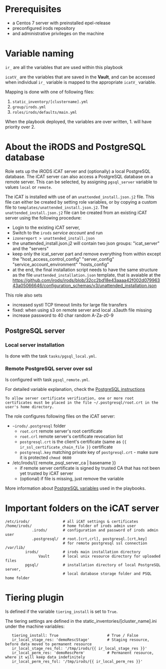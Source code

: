 # Prerequisites
 - a Centos 7 server with preinstalled epel-release
 - preconfigured irods repository
 - and administrative privileges on the machine

# Variable naming

`ir_` are all the variables that are used within this playbook

`icatV_` are the variables that are saved in the **Vault**, and can be accessed when
 individual `ir_` variable is mapped to the appropriate `icatV_` variable.

Mapping is done with one of following files:
   1. `static_inventory/[clustername].yml`
   2. `group/irods.yml`
   3. `roles/irods/defaults/main.yml`

When the playbook deployed, the variables are over written, 1. will have priority over 2.

# About the iRODS and PostgreSQL database

Role sets up the iRODS iCAT server and (optionally) a local PostgreSQL database.
The iCAT server can also access a PostgreSQL database on a remote server. This
can be selected, by assigning `pgsql_server` variable to values `local` or
 `remote`.

The iCAT is installed with use of an `unattended_install.json.j2` file.
This file can either be created by setting role variables,
or by copying a custom file to `templates/unattended_install.json.j2`.
The `unattended_install.json.j2` file can be created from an existing iCAT server using the following procedure:
 - Login to the existing iCAT server,
 - Switch to the `irods` _service account_ and run
 - `izonereport > unattended_install.json`
- the unattended_install.json.j2 will contain two json groups: "icat_server" and
the "servers"
- keep only the icat_server part and remove everything from within except the
   "host_access_control_config"
   "server_config"
   "service_account_environment"
   "hosts_config"
- at the end, the final installation script needs to have the same structure as
  the file `unattended_installation.json` template, that is avaiable at the
  https://github.com/irods/irods/blob/32cc2bd18e43aaaa42f002d07996343a05066646/configuration_schemas/v3/unattended_installation.json

This role also sets
* increased systl TCP timeout limits for large file transfers
* fixed: when using s3 on remote server and local .s3auth file missing 
* increase password to 40 char random A-Za-z0-9

## PostgreSQL server 

### Local server installation

Is done with the task `tasks/pgsql_local.yml`.

### Remote PostgreSQL server over ssl

Is configured with task `pgsql_remote.yml`.

For detailed variable explanation, check the [PostgreSQL instructions](https://www.postgresql.org/docs/current/libpq-ssl.html)

`To allow server certificate verification, one or more root certificates must be
placed in the file ~/.postgresql/root.crt in the user's home directory.`

The role configures following files on the iCAT server:
  - `~irods/.postgresql` folder
    - `root.crt` remote server's root certificate
    - `root.crl` remote server's certificate revocation list
    - `postgresql.crt` is the client's certificate (same as `{{ ir_ssl_certificate_chain_file }}` certificate
    - `postgresql.key` matching private key of `postgresql.crt` - make sure it is protected `chmod 0600`
  - /etc/irods/{{ remote_psql_server_ca | basename }}
    - if remote server certificate is signed by trusted CA that has not been yet trusted by iCAT server
    - (optional) if file is missing, just remove the variable

More information about [PostgreSQL variables](https://jdbc.postgresql.org/documentation/head/ssl-client.html)
used in the playbooks.

# Important folders on the iCAT server

```
/etc/irods/               # all iCAT settings & certificates
/home/irods/              # home folder of irods admin user
            .irods/       # configuration and password of irods admin user
            .postgresql/  # root.[crt,crl], postgresql.[crt,key]
                          # for remote postgresql ssl connection
/var/lib/
         irods/           # irods main installation directory
               Vault      # local unix resource directory for uploaded files
         pgsql/           # installation directory of local PostgreSQL server,
                          # local database storage folder and PSQL home folder
```

# Tiering plugin

Is defined if the variable `tiering_install` is set to `True`. 

The tiering settings are defined in the static_inventories/[cluster_name].ini
under the machine variables:

```
   tiering_install: True                      # True / False
   ir_local_stage_res: 'demoRescStage'        # Staging resource, before data moved to permanent resource
   ir_local_stage_res_fol: '/tmp/irods/{{ ir_local_stage_res }}'
   ir_local_perm_res: 'demoRescPerm'          # Permanent resource, where it will keep data indefinitely
   ir_local_perm_res_fol: '/tmp/irods/{{ ir_local_perm_res }}'
```
